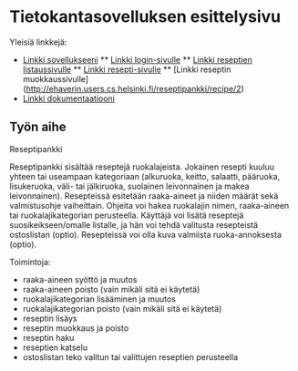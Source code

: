# Tietokantasovelluksen esittelysivu

Yleisiä linkkejä:

* [Linkki sovellukseeni](http://ehaverin.users.cs.helsinki.fi/reseptipankki/)
** [Linkki login-sivulle](http://ehaverin.users.cs.helsinki.fi/reseptipankki/login)
** [Linkki reseptien listaussivulle](http://ehaverin.users.cs.helsinki.fi/reseptipankki/recipe)
** [Linkki resepti-sivulle](http://ehaverin.users.cs.helsinki.fi/reseptipankki/recipe/1)
** [Linkki reseptin muokkaussivulle] (http://ehaverin.users.cs.helsinki.fi/reseptipankki/recipe/2)
* [Linkki dokumentaatiooni](https://github.com/wirefox/reseptipankki/blob/master/doc/dokumentaatio.pdf)

## Työn aihe

Reseptipankki

Reseptipankki sisältää reseptejä ruokalajeista. Jokainen resepti kuuluu yhteen tai useampaan kategoriaan (alkuruoka, keitto, salaatti, pääruoka, lisukeruoka, väli- tai jälkiruoka, suolainen leivonnainen ja makea leivonnainen). Resepteissä esitetään raaka-aineet ja niiden määrät sekä valmistusohje vaiheittain. Ohjeita voi hakea ruokalajin nimen, raaka-aineen tai ruokalajikategorian perusteella. Käyttäjä voi lisätä reseptejä suosikeikseen/omalle listalle, ja hän voi tehdä valitusta resepteistä ostoslistan (optio). Resepteissä voi olla kuva valmiista ruoka-annoksesta (optio).

Toimintoja:

* raaka-aineen syöttö ja muutos
* raaka-aineen poisto (vain mikäli sitä ei käytetä)
* ruokalajikategorian lisääminen ja muutos
* ruokalajikategorian poisto (vain mikäli sitä ei käytetä)
* reseptin lisäys
* reseptin muokkaus ja poisto
* reseptin haku
* reseptien katselu
* ostoslistan teko valitun tai valittujen reseptien perusteella
